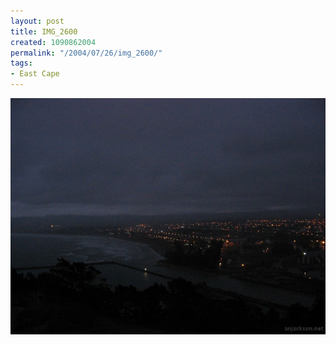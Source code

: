 ```yaml
---
layout: post
title: IMG_2600
created: 1090862004
permalink: "/2004/07/26/img_2600/"
tags:
- East Cape
---
```


<img src="/image/images/img_2600-878.jpg"/>


